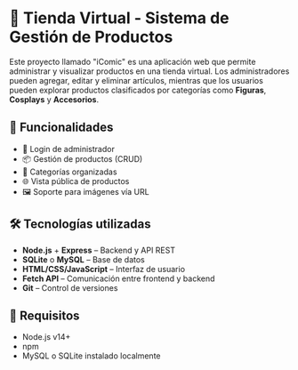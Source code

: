 # 🛒 Tienda Virtual - Sistema de Gestión de Productos

Este proyecto llamado "iComic" es una aplicación web que permite administrar y visualizar productos en una tienda virtual. Los administradores pueden agregar, editar y eliminar artículos, mientras que los usuarios pueden explorar productos clasificados por categorías como **Figuras**, **Cosplays** y **Accesorios**.

## 🚀 Funcionalidades

- 🔐 Login de administrador
- 📦 Gestión de productos (CRUD)
- 📁 Categorías organizadas
- 🌐 Vista pública de productos
- 🖼️ Soporte para imágenes vía URL

## 🛠️ Tecnologías utilizadas

- **Node.js** + **Express** – Backend y API REST
- **SQLite** o **MySQL** – Base de datos
- **HTML/CSS/JavaScript** – Interfaz de usuario
- **Fetch API** – Comunicación entre frontend y backend
- **Git** – Control de versiones


## 📌 Requisitos

- Node.js v14+
- npm
- MySQL o SQLite instalado localmente
